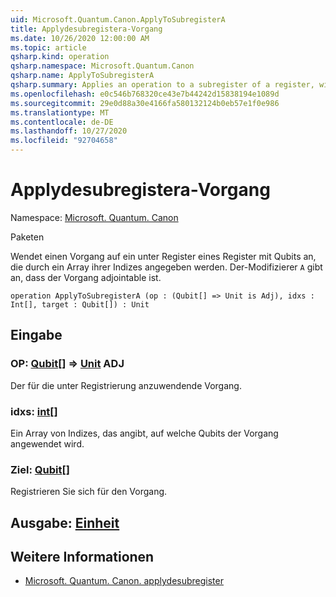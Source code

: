 ```yaml
---
uid: Microsoft.Quantum.Canon.ApplyToSubregisterA
title: Applydesubregistera-Vorgang
ms.date: 10/26/2020 12:00:00 AM
ms.topic: article
qsharp.kind: operation
qsharp.namespace: Microsoft.Quantum.Canon
qsharp.name: ApplyToSubregisterA
qsharp.summary: Applies an operation to a subregister of a register, with qubits specified by an array of their indices. The modifier `A` indicates that the operation is adjointable.
ms.openlocfilehash: e0c546b768320ce43e7b44242d15838194e1089d
ms.sourcegitcommit: 29e0d88a30e4166fa580132124b0eb57e1f0e986
ms.translationtype: MT
ms.contentlocale: de-DE
ms.lasthandoff: 10/27/2020
ms.locfileid: "92704658"
---
```

# <a name="applytosubregistera-operation"></a>Applydesubregistera-Vorgang

Namespace: [Microsoft. Quantum. Canon](xref:Microsoft.Quantum.Canon)

Paketen [](https://nuget.org/packages/)


Wendet einen Vorgang auf ein unter Register eines Register mit Qubits an, die durch ein Array ihrer Indizes angegeben werden.
Der-Modifizierer `A` gibt an, dass der Vorgang adjointable ist.

```qsharp
operation ApplyToSubregisterA (op : (Qubit[] => Unit is Adj), idxs : Int[], target : Qubit[]) : Unit
```


## <a name="input"></a>Eingabe

### <a name="op--qubit--unit-adj"></a>OP: [Qubit](xref:microsoft.quantum.lang-ref.qubit)[] => [Unit](xref:microsoft.quantum.lang-ref.unit) ADJ

Der für die unter Registrierung anzuwendende Vorgang.


### <a name="idxs--int"></a>idxs: [int](xref:microsoft.quantum.lang-ref.int)[]

Ein Array von Indizes, das angibt, auf welche Qubits der Vorgang angewendet wird.


### <a name="target--qubit"></a>Ziel: [Qubit](xref:microsoft.quantum.lang-ref.qubit)[]

Registrieren Sie sich für den Vorgang.



## <a name="output--unit"></a>Ausgabe: [Einheit](xref:microsoft.quantum.lang-ref.unit)



## <a name="see-also"></a>Weitere Informationen

- [Microsoft. Quantum. Canon. applydesubregister](xref:Microsoft.Quantum.Canon.ApplyToSubregister)